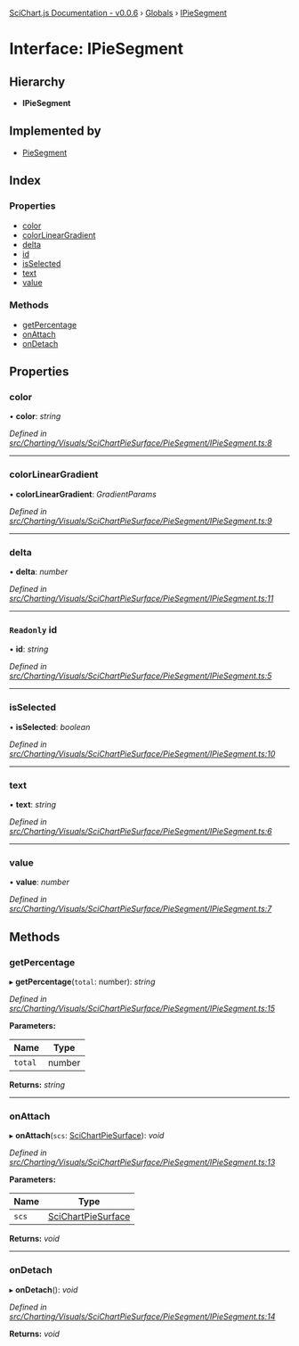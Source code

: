 [SciChart.js Documentation - v0.0.6](../README.md) › [Globals](../globals.md) › [IPieSegment](ipiesegment.md)

# Interface: IPieSegment

## Hierarchy

* **IPieSegment**

## Implemented by

* [PieSegment](../classes/piesegment.md)

## Index

### Properties

* [color](ipiesegment.md#color)
* [colorLinearGradient](ipiesegment.md#colorlineargradient)
* [delta](ipiesegment.md#delta)
* [id](ipiesegment.md#readonly-id)
* [isSelected](ipiesegment.md#isselected)
* [text](ipiesegment.md#text)
* [value](ipiesegment.md#value)

### Methods

* [getPercentage](ipiesegment.md#getpercentage)
* [onAttach](ipiesegment.md#onattach)
* [onDetach](ipiesegment.md#ondetach)

## Properties

###  color

• **color**: *string*

*Defined in [src/Charting/Visuals/SciChartPieSurface/PieSegment/IPieSegment.ts:8](https://github.com/ABTSoftware/SciChart.Dev/blob/46671d21ce/Web/src/SciChart/src/Charting/Visuals/SciChartPieSurface/PieSegment/IPieSegment.ts#L8)*

___

###  colorLinearGradient

• **colorLinearGradient**: *GradientParams*

*Defined in [src/Charting/Visuals/SciChartPieSurface/PieSegment/IPieSegment.ts:9](https://github.com/ABTSoftware/SciChart.Dev/blob/46671d21ce/Web/src/SciChart/src/Charting/Visuals/SciChartPieSurface/PieSegment/IPieSegment.ts#L9)*

___

###  delta

• **delta**: *number*

*Defined in [src/Charting/Visuals/SciChartPieSurface/PieSegment/IPieSegment.ts:11](https://github.com/ABTSoftware/SciChart.Dev/blob/46671d21ce/Web/src/SciChart/src/Charting/Visuals/SciChartPieSurface/PieSegment/IPieSegment.ts#L11)*

___

### `Readonly` id

• **id**: *string*

*Defined in [src/Charting/Visuals/SciChartPieSurface/PieSegment/IPieSegment.ts:5](https://github.com/ABTSoftware/SciChart.Dev/blob/46671d21ce/Web/src/SciChart/src/Charting/Visuals/SciChartPieSurface/PieSegment/IPieSegment.ts#L5)*

___

###  isSelected

• **isSelected**: *boolean*

*Defined in [src/Charting/Visuals/SciChartPieSurface/PieSegment/IPieSegment.ts:10](https://github.com/ABTSoftware/SciChart.Dev/blob/46671d21ce/Web/src/SciChart/src/Charting/Visuals/SciChartPieSurface/PieSegment/IPieSegment.ts#L10)*

___

###  text

• **text**: *string*

*Defined in [src/Charting/Visuals/SciChartPieSurface/PieSegment/IPieSegment.ts:6](https://github.com/ABTSoftware/SciChart.Dev/blob/46671d21ce/Web/src/SciChart/src/Charting/Visuals/SciChartPieSurface/PieSegment/IPieSegment.ts#L6)*

___

###  value

• **value**: *number*

*Defined in [src/Charting/Visuals/SciChartPieSurface/PieSegment/IPieSegment.ts:7](https://github.com/ABTSoftware/SciChart.Dev/blob/46671d21ce/Web/src/SciChart/src/Charting/Visuals/SciChartPieSurface/PieSegment/IPieSegment.ts#L7)*

## Methods

###  getPercentage

▸ **getPercentage**(`total`: number): *string*

*Defined in [src/Charting/Visuals/SciChartPieSurface/PieSegment/IPieSegment.ts:15](https://github.com/ABTSoftware/SciChart.Dev/blob/46671d21ce/Web/src/SciChart/src/Charting/Visuals/SciChartPieSurface/PieSegment/IPieSegment.ts#L15)*

**Parameters:**

Name | Type |
------ | ------ |
`total` | number |

**Returns:** *string*

___

###  onAttach

▸ **onAttach**(`scs`: [SciChartPieSurface](../classes/scichartpiesurface.md)): *void*

*Defined in [src/Charting/Visuals/SciChartPieSurface/PieSegment/IPieSegment.ts:13](https://github.com/ABTSoftware/SciChart.Dev/blob/46671d21ce/Web/src/SciChart/src/Charting/Visuals/SciChartPieSurface/PieSegment/IPieSegment.ts#L13)*

**Parameters:**

Name | Type |
------ | ------ |
`scs` | [SciChartPieSurface](../classes/scichartpiesurface.md) |

**Returns:** *void*

___

###  onDetach

▸ **onDetach**(): *void*

*Defined in [src/Charting/Visuals/SciChartPieSurface/PieSegment/IPieSegment.ts:14](https://github.com/ABTSoftware/SciChart.Dev/blob/46671d21ce/Web/src/SciChart/src/Charting/Visuals/SciChartPieSurface/PieSegment/IPieSegment.ts#L14)*

**Returns:** *void*
